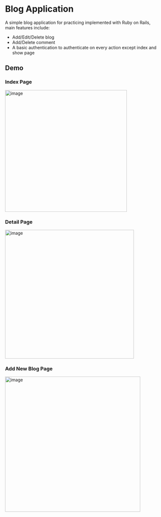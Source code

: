 # Blog Application 
A simple blog application for practicing implemented with Ruby on Rails, main features include:
* Add/Edit/Delete blog
* Add/Delete comment
* A basic authentication to authenticate on every action except index and show page

## Demo

### Index Page
<img width="399" alt="image" src="https://user-images.githubusercontent.com/48576566/153695982-57758d8b-0a4b-4dfe-9367-8ea878f9d822.png">

### Detail Page
<img width="422" alt="image" src="https://user-images.githubusercontent.com/48576566/153695971-1f239be1-4ffb-4e47-921f-a71c6298a3f9.png">

### Add New Blog Page
<img width="443" alt="image" src="https://user-images.githubusercontent.com/48576566/153695998-b73f77fc-a48f-4d81-ab4a-51594ca32e12.png">
